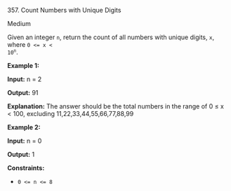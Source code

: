 357\. Count Numbers with Unique Digits

Medium

Given an integer `n`, return the count of all numbers with unique digits, `x`, where <code>0 <= x < 10<sup>n</sup></code>.

**Example 1:**

**Input:** n = 2

**Output:** 91

**Explanation:** The answer should be the total numbers in the range of 0 ≤ x < 100, excluding 11,22,33,44,55,66,77,88,99

**Example 2:**

**Input:** n = 0

**Output:** 1

**Constraints:**

*   `0 <= n <= 8`